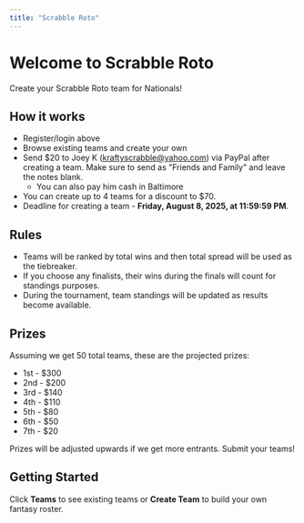 ```yaml
---
title: "Scrabble Roto"
---
```


# Welcome to Scrabble Roto

Create your Scrabble Roto team for Nationals!

## How it works
- Register/login above
- Browse existing teams and create your own
- Send $20 to Joey K (kraftyscrabble@yahoo.com) via PayPal after creating a team.
Make sure to send as "Friends and Family" and leave the notes blank.
    - You can also pay him cash in Baltimore
- You can create up to 4 teams for a discount to $70.
- Deadline for creating a team - **Friday, August 8, 2025, at 11:59:59 PM**.

## Rules
- Teams will be ranked by total wins and then total spread will be used as the tiebreaker.
- If you choose any finalists, their wins during the finals will count for standings purposes.
- During the tournament, team standings will be updated as results become available.

## Prizes

Assuming we get 50 total teams, these are the projected prizes:

- 1st - $300
- 2nd - $200
- 3rd - $140
- 4th - $110
- 5th - $80
- 6th - $50
- 7th - $20

Prizes will be adjusted upwards if we get more entrants. Submit your teams!

## Getting Started
Click **Teams** to see existing teams or **Create Team** to build your own fantasy roster.
